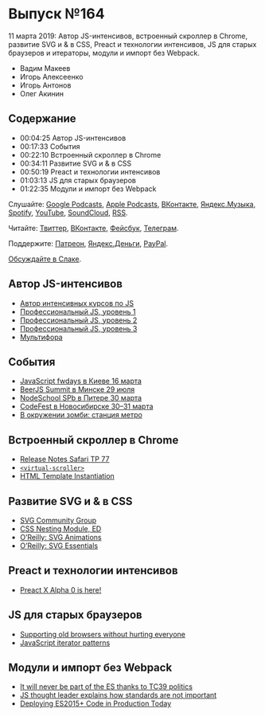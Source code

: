 # Выпуск №164

11 марта 2019: Автор JS-интенсивов, встроенный скроллер в Chrome, развитие SVG и & в CSS, Preact и технологии интенсивов, JS для старых браузеров и итераторы, модули и импорт без Webpack.

- Вадим Макеев
- Игорь Алексеенко
- Игорь Антонов
- Олег Акинин

## Содержание

- 00:04:25 Автор JS-интенсивов
- 00:17:33 События
- 00:22:10 Встроенный скроллер в Chrome
- 00:34:11 Развитие SVG и & в CSS
- 00:50:19 Preact и технологии интенсивов
- 01:03:13 JS для старых браузеров
- 01:22:35 Модули и импорт без Webpack

Слушайте: [Google Podcasts](https://podcasts.google.com/?feed=aHR0cHM6Ly93ZWItc3RhbmRhcmRzLnJ1L3BvZGNhc3QvZmVlZC8), [Apple Podcasts](https://podcasts.apple.com/podcast/id1080500016), [ВКонтакте](https://vk.com/podcasts-32017543), [Яндекс.Музыка](https://music.yandex.ru/album/6245956), [Spotify](https://open.spotify.com/show/3rzAcADjpBpXt73L0epTjV), [YouTube](https://www.youtube.com/playlist?list=PLMBnwIwFEFHcwuevhsNXkFTcadeX5R1Go), [SoundCloud](https://soundcloud.com/web-standards), [RSS](https://web-standards.ru/podcast/feed/).

Читайте: [Твиттер](https://twitter.com/webstandards_ru), [ВКонтакте](https://vk.com/webstandards_ru), [Фейсбук](https://www.facebook.com/webstandardsru), [Телеграм](https://t.me/webstandards_ru).

Поддержите: [Патреон](https://www.patreon.com/webstandards_ru), [Яндекс.Деньги](https://money.yandex.ru/to/41001119329753), [PayPal](https://www.paypal.me/pepelsbey).

[Обсуждайте в Слаке](http://slack.web-standards.ru/).

## Автор JS-интенсивов

- [Автор интенсивных курсов по JS](https://moikrug.ru/vacancies/1000041017)
- [Профессиональный JS, уровень 1](https://htmlacademy.ru/intensive/javascript)
- [Профессиональный JS, уровень 2](https://htmlacademy.ru/intensive/ecmascript)
- [Профессиональный JS, уровень 3](https://htmlacademy.ru/intensive/react)
- [Мультифора](https://ru.wikipedia.org/wiki/Файл_(канцелярская_принадлежность))

## События

- [JavaScript fwdays в Киеве 16 марта](https://fwdays.com/en/event/js-fwdays-2019)
- [BeerJS Summit в Минске 29 июля](https://teletype.in/@beerjssummit/S1PC_T0LV)
- [NodeSchool SPb в Питере 30 марта](https://github.com/nodeschool/spb/issues/76)
- [CodeFest в Новосибирске 30–31 марта](https://2019.codefest.ru/)
- [В окружении зомби: станция метро](https://www.behance.net/gallery/55483247/Among-the-Zombies-a-Metro-Station)

## Встроенный скроллер в Chrome

- [Release Notes Safari TP 77](https://webkit.org/blog/8658/release-notes-for-safari-technology-preview-77/)
- [`<virtual-scroller>`](https://valdrinkoshi.github.io/virtual-scroller/)
- [HTML Template Instantiation](https://github.com/w3c/webcomponents/blob/gh-pages/proposals/Template-Instantiation.md)

## Развитие SVG и & в CSS

- [SVG Community Group](https://twitter.com/AmeliasBrain/status/1104073707557814273)
- [CSS Nesting Module, ED](https://drafts.csswg.org/css-nesting-1/)
- [O’Reilly: SVG Animations](http://shop.oreilly.com/product/0636920045335.do)
- [O’Reilly: SVG Essentials](http://shop.oreilly.com/product/0636920032335.do)

## Preact и технологии интенсивов

- [Preact X Alpha 0 is here!](https://github.com/developit/preact/releases/tag/10.0.0-alpha.0)

## JS для старых браузеров

- [Supporting old browsers without hurting everyone](https://sgom.es/posts/2019-03-06-supporting-old-browsers-without-hurting-everyone/)
- [JavaScript iterator patterns](https://loige.co/javascript-iterator-patterns/)

## Модули и импорт без Webpack

- [It will never be part of the ES thanks to TC39 politics](https://twitter.com/_gsathya/status/1103430437920104448)
- [JS thought leader explains how standards are not important](https://twitter.com/dmitriid/status/1103638574577188864)
- [Deploying ES2015+ Code in Production Today](https://philipwalton.com/articles/deploying-es2015-code-in-production-today/)
